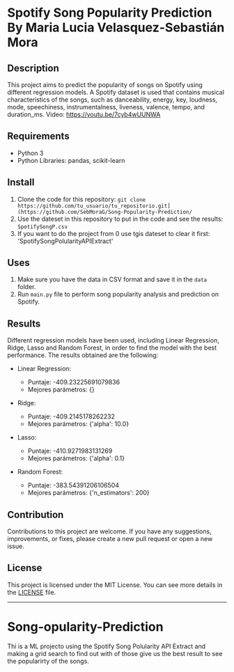 # Spotify Song Popularity Prediction By Maria Lucia Velasquez-Sebastián Mora

## Description 

This project aims to predict the popularity of songs on Spotify using different regression models. A Spotify dataset is used that contains musical characteristics of the songs, such as danceability, energy, key, loudness, mode, speechiness, instrumentalness, liveness, valence, tempo, and duration_ms.
Video: https://youtu.be/7cyb4wUUNWA
## Requirements

- Python 3
- Python Libraries: pandas, scikit-learn

## Install

1. Clone the code for this repository: `git clone https://github.com/tu_usuario/tu_repositorio.git](https://github.com/SebMoraG/Song-Popularity-Prediction/`
2. Use the dateset in this repository to put in the code and see the results: `SpotifySongP.csv`
3. If you want to do the project from 0 use tgis dateset to clear it first: 'SpotifySongPolularityAPIExtract'


## Uses
1. Make sure you have the data in CSV format and save it in the `data` folder.
2. Run `main.py` file to perform song popularity analysis and prediction on Spotify.

## Results

Different regression models have been used, including Linear Regression, Ridge, Lasso and Random Forest, in order to find the model with the best performance. The results obtained are the following:

- Linear Regression:
  - Puntaje: -409.23225691079836
  - Mejores parámetros: {}

- Ridge:
  - Puntaje: -409.2145178262232
  - Mejores parámetros: {'alpha': 10.0}

- Lasso:
  - Puntaje: -410.9271983131269
  - Mejores parámetros: {'alpha': 0.1}

- Random Forest:
  - Puntaje: -383.54391206106504
  - Mejores parámetros: {'n_estimators': 200}

## Contribution

Contributions to this project are welcome. If you have any suggestions, improvements, or fixes, please create a new pull request or open a new issue.

## License

This project is licensed under the MIT License. You can see more details in the [LICENSE](LICENSE) file.

****


# Song-opularity-Prediction
Thi is a ML projecto using the Spotify Song Polularity API Extract and making a grid search to find out with of those give us the best result to see the popularirty of the songs.
